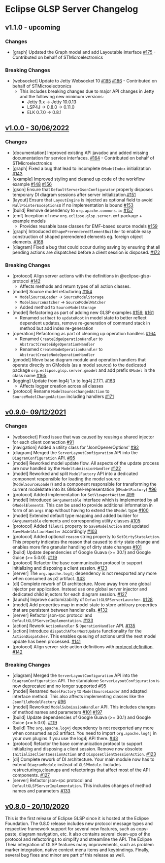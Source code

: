 # Eclipse GLSP Server Changelog

## v1.1.0 - upcoming

### Changes

- [graph] Updated the Graph model and add Layoutable interface [#175](https://github.com/eclipse-glsp/glsp-server/pull/175) - Contributed on behalf of STMicroelectronics

### Breaking Changes
- [websocket] Update to Jetty Websocket 10 [#185](https://github.com/eclipse-glsp/glsp-server/pull/185) [#186](https://github.com/eclipse-glsp/glsp-server/pull/186) - Contributed on behalf of STMicroelectronics
    - This includes breaking changes due to major API changes in Jetty and the following new minimum versions:
       - Jetty 9.x -> Jetty 10.0.13
       - LSP4J -> 0.8.0 -> 0.11.0
       - ELK 0.7.0 -> 0.8.1

## [v1.0.0 - 30/06/2022](https://github.com/eclipse-glsp/glsp-server/releases/tag/v1.0.0)

### Changes

- [documentation] Improved existing API javadoc and added missing documentation for service interfaces. [#164](https://github.com/eclipse-glsp/glsp-server/pull/146) - Contributed on behalf of STMicroelectronics
- [graph] Fixed a bug that lead to incomplete `GModelIndex` initialization [#143](https://github.com/eclipse-glsp/glsp-server/pull/143)
- [example] Improved styling and cleaned up code of the workflow example [#148](https://github.com/eclipse-glsp/glsp-server/pull/148) [#156](https://github.com/eclipse-glsp/glsp-server/pull/156)
- [gson] Ensure that `DefaultServerGsonConfigurator` properly disposes temporary DI diagram sessions after server initialization.[#151](https://github.com/eclipse-glsp/glsp-server/pull/151)
- [layout] Ensure that `LayoutEngine` is injected as optional field to avoid `NullPointerExceptions`s if no implementation is bound [#153](https://github.com/eclipse-glsp/glsp-server/pull/153/)
- [build] Remove dependency to `org.apache.commons.io` [#157](https://github.com/eclipse-glsp/glsp-server/pull/157)
- [emf] Inception of new `org.eclipse.glsp.server.emf` package + example models
  - Provides reusable base classes for EMF-based source models [#159](https://github.com/eclipse-glsp/glsp-server/pull/159)
- [graph] Introduced `GShapePrerenderedElementBuilder` to enable easy construction of shaped prerendered elements eg. foreign object elements. [#168](https://github.com/eclipse-glsp/glsp-server/pull/168)
- [diagram] Fixed a bug that could occur during saving by ensuring that all pending actions are dispatched before a client session is disposed. [#172](https://github.com/eclipse-glsp/glsp-server/pull/172)

### Breaking Changes

- [protocol] Align server actions with the definitions in @eclipse-glsp-protocol [#142](https://github.com/eclipse-glsp/glsp-server/pull/142)
  - Affects methods and return types of all action classes.
- [model] Source model refactoring [#154](https://github.com/eclipse-glsp/glsp-server/pull/154)
  - `ModelSourceLoader` → `SourceModelStorage`
  - `ModelSourceWatcher` → `SourceModelWatcher`
  - Added method to `SourceModelStorage`
- [model] Refactoring as part of adding new GLSP examples [#159](https://github.com/eclipse-glsp/glsp-server/pull/159), [#161](https://github.com/eclipse-glsp/glsp-server/pull/161)
  - Renamed `setRoot` to `updateRoot` in model state to better reflect dependent updates, remove re-generation of command stack in method but add index re-generation
- [operation] Refactoring as part of cleaning up operation handlers [#164](https://github.com/eclipse-glsp/glsp-server/pull/164)
  - Renamed `CreateEdgeOperationHandler` to `AbstractCreateEdgeOperationHandler`
  - Renamed `CreateNodeOperationHandler` to `AbstractCreateNodeOperationHandler`
- [gmodel] Move base diagram module and operation handlers that operate directly on GModels (as a model source) to the dedicated package `org.eclipse.glsp.server.gmodel` and add prefix `GModel` in the class name [#165](https://github.com/eclipse-glsp/glsp-server/pull/165)
- [logging] Update from log4j 1.x to log4j 2.17.1. [#163](https://github.com/eclipse-glsp/glsp-server/pull/163/)
  - Affects logger creation across all classes
- [protocol] Rename `ModelSourceChangedAction` to `SourceModelChangedAction` including handlers [#171](https://github.com/eclipse-glsp/glsp-server/pull/171)

## [v0.9.0- 09/12/2021](https://github.com/eclipse-glsp/glsp/releases/tag/0.9.0)

### Changes

- [websocket] Fixed issue that was caused by reusing a shared injector for each client connection [#91](https://github.com/eclipse-glsp/glsp-server/pull/91)
- [navigation] Added a utility class for 'JsonOpenerOptions' [#92](https://github.com/eclipse-glsp/glsp-server/pull/92)
- [diagram] Merged the `ServerLayoutConfiguration` API into the `DiagramConfiguration` API. [#95](https://github.com/eclipse-glsp/glsp-server/pull/95)
- [model] Reworked model update flow. All aspects of the update process are now handled by the `ModelSubmissionHandler` [#122](https://github.com/eclipse-glsp/glsp-server/pull/95)
- [model] Reworked and split `ModelFactory` API into a dedicated component responsible for loading the model source (`ModelSourceLoader`) and a component responsible for transforming the current modelstate into its GModel-representation (`GModelFactory`) [#96](https://github.com/eclipse-glsp/glsp-server/pull/96)
- [protocol] Added implementation for `SetViewportAction` [#99](https://github.com/eclipse-glsp/glsp-server/pull/99)
- [model] Introduced `GArgumentable` interface which is implemented by all `GModelElement`s. This can be used to provide additional information in form of an `args` map without having to extend the `GModel` type [#100](https://github.com/eclipse-glsp/glsp-server/pull/100)
- [model] Extended default type mapping and added builder for `GArgumentable` elements and corresponding utility classes [#105](https://github.com/eclipse-glsp/glsp-server/pull/105)
- [protocol] Added `fileUri` property to `SaveModelAction` and updated `SaveModelActionHandler` accordingly [#103](https://github.com/eclipse-glsp/glsp-server/pull/103/)
- [protocol] Added optional `reason` string property to `SetDirtyStateAction`. This property indicates the reason that caused to dirty state change and enables more fine granular handling of dirty state changes [#101](https://github.com/eclipse-glsp/glsp-server/pull/101)
- [build] Update dependencies of Google Guava (>= 30.1) and Google Guice (>= 5.0.0). [#119](https://github.com/eclipse-glsp/glsp-server/pull/119)
- [protocol] Refactor the base communication protocol to support initializing and disposing a client session. [#123](https://github.com/eclipse-glsp/glsp-server/pull/123)
- [server] The `org.apache.log4j` dependency is not reexported any more when consumed as p2 artifact. [#43](https://github.com/eclipse-glsp/glsp-eclipse-integration/pull/43)
- [di] Complete rework of DI architecture. Move away from one global injector per application. Instead use one global server injector and dedicated child injectors for each diagram session. [#127](https://github.com/eclipse-glsp/glsp-server/pull/127)
- [launch] Improve customizability of `DefaultGLSPServerLauncher`. [#128](https://github.com/eclipse-glsp/glsp-server/pull/128)
- [model] Add properties map in model state to store arbitrary properties that are persistent between handler calls. [#132](https://github.com/eclipse-glsp/glsp-server/pull/132)
- [server] Refactor json-rpc protocol and `DefaultGLSPServerImplementation`. [#133](https://github.com/eclipse-glsp/glsp-server/pull/133)
- [action] Rework `ActionHandler` & `OperationHandler` API. [#135](https://github.com/eclipse-glsp/glsp-server/pull/135)
- [action] Introduce `dispatchAfterNextUpdate` functionality for the `ActionDispatcher`. This enables queuing of actions until the next model update has been processed. [#141](https://github.com/eclipse-glsp/glsp-server/pull/141/)
- [protocol] Align server-side action definitions with [protocol definition](https://github.com/eclipse-glsp/glsp/blob/master/PROTOCOL.md). [#142](https://github.com/eclipse-glsp/glsp-server/pull/142)

### Breaking Changes

- [diagram] Merged the `ServerLayoutConfiguration` API into the `DiagramConfiguration` API. The standalone `ServerLayoutConfiguration` is now deprecated and no longer supported [#95](https://github.com/eclipse-glsp/glsp-server/pull/95)
- [model] Renamed `ModelFactory` to `ModelSourceLoader` and adapted interface method. This also affects implementing classes like the `JsonFileModelFactory` [#96](https://github.com/eclipse-glsp/glsp-server/pull/96)
- [model] Reworked `ModelSubmissionHandler` API. This includes changes of method names and parameters [#101](https://github.com/eclipse-glsp/glsp-server/pull/96) [#197](https://github.com/eclipse-glsp/glsp-server/pull/101)
- [build] Update dependencies of Google Guava (>= 30.1) and Google Guice (>= 5.0.0). [#119](https://github.com/eclipse-glsp/glsp-server/pull/119)
- [build] The `org.apache.log4j` dependency is not reexported any more when consumed as p2 artifact. You need to import `org.apache.log4j` in your own plugins if you use the log4j API there. [#43](https://github.com/eclipse-glsp/glsp-eclipse-integration/pull/43)
- [protocol] Refactor the base communication protocol to support initializing and disposing a client session. Remove now obsolete `InitializeClientSessionAction` and `DisposeClientSessionAction`. [#123](https://github.com/eclipse-glsp/glsp-server/pull/123)
- [di] Complete rework of DI architecture. Your main module now has to extend `DiagramModule` instead of `GLSPModule`. Includes restructurings,cleanups and refactorings that affect most of the API components. [#127](https://github.com/eclipse-glsp/glsp-server/pull/127)
- [server] Refactor json-rpc protocol and `DefaultGLSPServerImplementation`. This includes changes of method names and parameters [#133](https://github.com/eclipse-glsp/glsp-server/pull/133)

## [v0.8.0 - 20/10/2020](https://github.com/eclipse-glsp/glsp/releases/tag/0.8.0)

This is the first release of Eclipse GLSP since it is hosted at the Eclipse Foundation. The 0.8.0 release includes new protocol message types and respective framework support for several new features, such as copy-paste, diagram navigation, etc. It also contains several clean-ups of the protocol and refactorings to simplify and streamline the API. The Eclipse Theia integration of GLSP features many improvements, such as problem marker integration, native context menu items and keybindings. Finally, several bug fixes and minor are part of this release as well.
